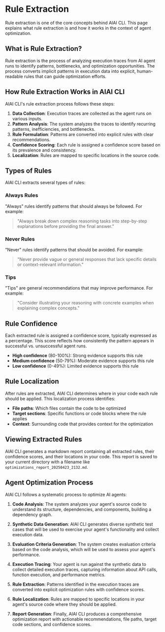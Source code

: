 # Rule Extraction

Rule extraction is one of the core concepts behind AIAI CLI. This page explains what rule extraction is and how it works in the context of agent optimization.

## What is Rule Extraction?

Rule extraction is the process of analyzing execution traces from AI agent runs to identify patterns, bottlenecks, and optimization opportunities. The process converts implicit patterns in execution data into explicit, human-readable rules that can guide optimization efforts.

## How Rule Extraction Works in AIAI CLI

AIAI CLI's rule extraction process follows these steps:

1. **Data Collection**: Execution traces are collected as the agent runs on various inputs.
2. **Pattern Analysis**: The system analyzes the traces to identify recurring patterns, inefficiencies, and bottlenecks.
3. **Rule Formulation**: Patterns are converted into explicit rules with clear recommendations.
4. **Confidence Scoring**: Each rule is assigned a confidence score based on its prevalence and consistency.
5. **Localization**: Rules are mapped to specific locations in the source code.

## Types of Rules

AIAI CLI extracts several types of rules:

### Always Rules

"Always" rules identify patterns that should always be followed. For example:

> "Always break down complex reasoning tasks into step-by-step explanations before providing the final answer."

### Never Rules

"Never" rules identify patterns that should be avoided. For example:

> "Never provide vague or general responses that lack specific details or context-relevant information."

### Tips

"Tips" are general recommendations that may improve performance. For example:

> "Consider illustrating your reasoning with concrete examples when explaining complex concepts."

## Rule Confidence

Each extracted rule is assigned a confidence score, typically expressed as a percentage. This score reflects how consistently the pattern appears in successful vs. unsuccessful agent runs.

- **High confidence** (80-100%): Strong evidence supports this rule
- **Medium confidence** (50-79%): Moderate evidence supports this rule
- **Low confidence** (0-49%): Limited evidence supports this rule

## Rule Localization

After rules are extracted, AIAI CLI determines where in your code each rule should be applied. This localization process identifies:

- **File paths**: Which files contain the code to be optimized
- **Target sections**: Specific functions or code blocks where the rule applies
- **Context**: Surrounding code that provides context for the optimization

## Viewing Extracted Rules

AIAI CLI generates a markdown report containing all extracted rules, their confidence scores, and their locations in your code. This report is saved to your current directory with a filename like `optimizations_report_20250423_2132.md`.

## Agent Optimization Process

AIAI CLI follows a systematic process to optimize AI agents:

1. **Code Analysis**: The system analyzes your agent's source code to understand its structure, dependencies, and components, building a dependency graph.

2. **Synthetic Data Generation**: AIAI CLI generates diverse synthetic test cases that will be used to exercise your agent's functionality and collect execution data.

3. **Evaluation Criteria Generation**: The system creates evaluation criteria based on the code analysis, which will be used to assess your agent's performance.

4. **Execution Tracing**: Your agent is run against the synthetic data to collect detailed execution traces, capturing information about API calls, function execution, and performance metrics.

5. **Rule Extraction**: Patterns identified in the execution traces are converted into explicit optimization rules with confidence scores.

6. **Rule Localization**: Rules are mapped to specific locations in your agent's source code where they should be applied.

7. **Report Generation**: Finally, AIAI CLI produces a comprehensive optimization report with actionable recommendations, file paths, target code sections, and confidence scores.